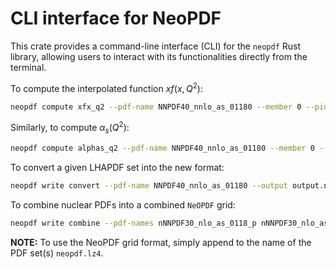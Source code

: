 # CLI interface for NeoPDF

This crate provides a command-line interface (CLI) for the `neopdf`
Rust library, allowing users to interact with its functionalities
directly from the terminal.

To compute the interpolated function $xf (x, Q^2)$:
```bash
neopdf compute xfx_q2 --pdf-name NNPDF40_nnlo_as_01180 --member 0 --pid 21 1e-3 10.0
```

Similarly, to compute $\alpha_s(Q^2)$:
```bash
neopdf compute alphas_q2 --pdf-name NNPDF40_nnlo_as_01180 --member 0 --q2 10
```

To convert a given LHAPDF set into the new format:
```bash
neopdf write convert --pdf-name NNPDF40_nnlo_as_01180 --output output.neopdf.lz4
```

To combine nuclear PDFs into a combined `NeOPDF` grid:
```bash
neopdf write combine --pdf-names nNNPDF30_nlo_as_0118_p nNNPDF30_nlo_as_0118_A12 nNNPDF30_nlo_as_0118_A40 --output combined.neopdf.lz4
```

**NOTE:** To use the NeoPDF grid format, simply append to the name of the PDF set(s)
`neopdf.lz4`.
